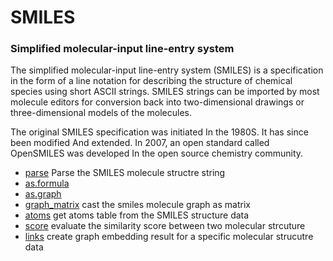 ﻿# SMILES

### Simplified molecular-input line-entry system
 
 The simplified molecular-input line-entry system (SMILES) is a specification in the 
 form of a line notation for describing the structure of chemical species using short
 ASCII strings. SMILES strings can be imported by most molecule editors for conversion
 back into two-dimensional drawings or three-dimensional models of the molecules.

 The original SMILES specification was initiated In the 1980S. It has since been 
 modified And extended. In 2007, an open standard called OpenSMILES was developed In
 the open source chemistry community.

+ [parse](SMILES/parse.1) Parse the SMILES molecule structre string
+ [as.formula](SMILES/as.formula.1) 
+ [as.graph](SMILES/as.graph.1) 
+ [graph_matrix](SMILES/graph_matrix.1) cast the smiles molecule graph as matrix
+ [atoms](SMILES/atoms.1) get atoms table from the SMILES structure data
+ [score](SMILES/score.1) evaluate the similarity score between two molecular strcuture
+ [links](SMILES/links.1) create graph embedding result for a specific molecular strucutre data
